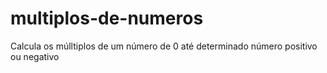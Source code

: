 # multiplos-de-numeros
Calcula os múlltiplos de um número de 0 até determinado número positivo ou negativo
